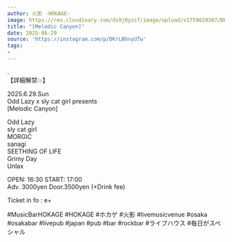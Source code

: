 ```yaml
---
author: 火影 -HOKAGE-
image: https://res.cloudinary.com/ds9j0yzsf/image/upload/v1759820307/DKrLBhnyUTw.jpg
title: "[Melodic Canyon]"
date: 2025-06-29
source: 'https://instagram.com/p/DKrLBhnyUTw'
tags:
- 
---
```

.<br>
【詳細解禁💥】

2025.6.29.Sun<br>
Odd Lazy x sly cat girl presents<br>
[Melodic Canyon]

Odd Lazy<br>
sly cat girl<br>
MORGIC<br>
sanagi<br>
SEETHING OF LIFE<br>
Grimy Day<br>
Unlax

OPEN: 16:30 START: 17:00<br>
Adv. 3000yen Door.3500yen (+Drink fee)

Ticket in fo : e+

#MusicBarHOKAGE #HOKAGE #ホカゲ #火影 #livemusicvenue #osaka #osakabar #livepub #japan #pub #bar #rockbar #ライブハウス #毎日がスペシャル